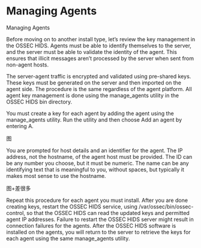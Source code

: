 Managing Agents
=======

Managing Agents

Before moving on to another install type, let’s review the key management in the OSSEC
HIDS. Agents must be able to identify themselves to the server, and the server must be able
to validate the identity of the agent. This ensures that illicit messages aren’t processed by the
server when sent from non-agent hosts.

The server-agent traffic is encrypted and validated using pre-shared keys. These keys
must be generated on the server and then imported on the agent side. The procedure is the
same regardless of the agent platform. All agent key management is done using the manage_agents
utility in the OSSEC HIDS bin directory.

You must create a key for each agent by adding the agent using the manage_agents utility.
Run the utility and then choose Add an agent by entering A.

图

You are prompted for host details and an identifier for the agent. The IP address, not the
hostname, of the agent host must be provided. The ID can be any number you choose, but it
must be numeric. The name can be any identifying text that is meaningful to you, without
spaces, but typically it makes most sense to use the hostname.

图+差很多


Repeat this procedure for each agent you must install. After you are done creating keys,
restart the OSSEC HIDS service, using /var/ossec/bin/ossec-control, so that the OSSEC
HIDS can read the updated keys and permitted agent IP addresses. Failure to restart the
OSSEC HIDS server might result in connection failures for the agents. After the OSSEC
HIDS software is installed on the agents, you will return to the server to retrieve the keys
for each agent using the same manage_agents utility.




